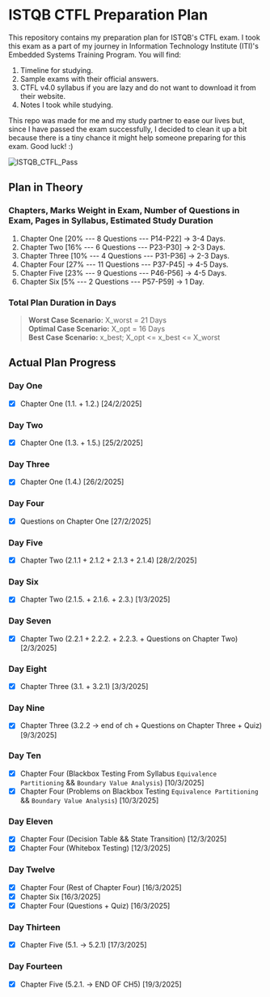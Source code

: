 # ISTQB CTFL Preparation Plan
This repository contains my preparation plan for ISTQB's CTFL exam. I took this exam as a part of my journey in Information Technology Institute (ITI)'s Embedded Systems Training Program. You will find: 

1. Timeline for studying.
2. Sample exams with their official answers.
3. CTFL v4.0 syllabus if you are lazy and do not want to download it from their website.
4. Notes I took while studying. 

This repo was made for me and my study partner to ease our lives but, since I have passed the exam successfully, I decided to clean it up a bit because there is a tiny chance it might help someone preparing for this exam. Good luck! :)

![ISTQB_CTFL_Pass](https://github.com/user-attachments/assets/c5d7557e-22eb-4c07-af1c-52e5e771fb88)


## Plan in Theory
### Chapters, Marks Weight in Exam, Number of Questions in Exam, Pages in Syllabus, Estimated Study Duration
1. Chapter One [20% --- 8 Questions --- P14-P22] &rarr; 3-4 Days.
2. Chapter Two [16% --- 6 Questions --- P23-P30] &rarr; 2-3 Days.
3. Chapter Three [10% --- 4 Questions --- P31-P36] &rarr; 2-3 Days.
4. Chapter Four [27% --- 11 Questions --- P37-P45] &rarr; 4-5 Days.
5. Chapter Five [23% --- 9 Questions --- P46-P56] &rarr; 4-5 Days.
6. Chapter Six [5% --- 2 Questions --- P57-P59] &rarr; 1 Day.

### Total Plan Duration in Days
> **Worst Case Scenario:** X_worst = 21 Days \
> **Optimal Case Scenario:** X_opt = 16 Days \
> **Best Case Scenario:** x_best; X_opt  <= x_best <= X_worst


## Actual Plan Progress
### Day One
- [x] Chapter One (1.1. + 1.2.) [24/2/2025]

### Day Two
- [x] Chapter One (1.3. + 1.5.) [25/2/2025]

### Day Three 
- [x] Chapter One (1.4.) [26/2/2025]

### Day Four
- [x] Questions on Chapter One [27/2/2025]

### Day Five
- [x] Chapter Two (2.1.1 + 2.1.2 + 2.1.3 + 2.1.4) [28/2/2025]

### Day Six
- [x] Chapter Two (2.1.5. + 2.1.6. + 2.3.) [1/3/2025]

### Day Seven
- [x] Chapter Two (2.2.1 + 2.2.2. + 2.2.3. + Questions on Chapter Two) [2/3/2025]

### Day Eight
- [x] Chapter Three (3.1. + 3.2.1) [3/3/2025]

### Day Nine
- [x] Chapter Three (3.2.2 &rarr; end of ch + Questions on Chapter Three + Quiz) [9/3/2025]

### Day Ten 
- [x] Chapter Four (Blackbox Testing From Syllabus `Equivalence Partitioning` && `Boundary Value Analysis`) [10/3/2025]
- [x] Chapter Four (Problems on Blackbox Testing `Equivalence Partitioning` && `Boundary Value Analysis`)   [10/3/2025]

### Day Eleven
- [x] Chapter Four (Decision Table && State Transition) [12/3/2025]
- [x] Chapter Four (Whitebox Testing) [12/3/2025]

### Day Twelve
- [x] Chapter Four (Rest of Chapter Four) [16/3/2025]
- [x] Chapter Six [16/3/2025]
- [x] Chapter Four (Questions + Quiz) [16/3/2025]

### Day Thirteen
- [x] Chapter Five (5.1. -> 5.2.1) [17/3/2025]

### Day Fourteen
- [x] Chapter Five (5.2.1. -> END OF CH5) [19/3/2025]
